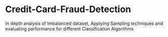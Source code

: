 # Credit-Card-Fraud-Detection
In depth analysis of Imbalanced dataset, Applying Sampling techniques and evaluating performance for different Classification Algorithms
